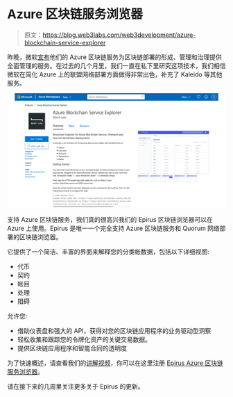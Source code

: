 # Azure 区块链服务浏览器

> 原文：<https://blog.web3labs.com/web3development/azure-blockchain-service-explorer>

昨晚，微软[宣布](https://azure.microsoft.com/en-gb/blog/digitizing-trust-azure-blockchain-service-simplifies-blockchain-development/)他们的 Azure 区块链服务为区块链部署的形成、管理和治理提供全面管理的服务。在过去的几个月里，我们一直在私下里研究这项技术，我们相信微软在简化 Azure 上的联盟网络部署方面做得非常出色，补充了 Kaleido 等其他服务。

![Azure Blockchain Service Explorer ](img/fb8954bc4badf0844e255c1d9908a1c2.png)

支持 Azure 区块链服务，我们真的很高兴我们的 Epirus 区块链浏览器可以在 Azure 上使用。Epirus 是唯一一个完全支持 Azure 区块链服务和 Quorum 网络部署的区块链浏览器。

它提供了一个简洁、丰富的界面来解释您的分类帐数据，包括以下详细视图:

*   代币
*   契约
*   帐目
*   处理
*   阻碍

允许您:

*   借助仪表盘和强大的 API，获得对您的区块链应用程序的业务驱动型洞察
*   轻松收集和跟踪您的令牌化资产的关键交易数据。
*   提供区块链应用程序和智能合同的透明度

为了快速概述，请查看我们的[讲解视频](https://youtu.be/nSuq7d_eOEo)，你可以在这里注册 [Epirus Azure 区块链服务浏览器](https://azuremarketplace.microsoft.com/en-us/marketplace/apps/blk-technologies.azure-blockchain-explorer-template)。

请在接下来的几周里关注更多关于 Epirus 的更新。